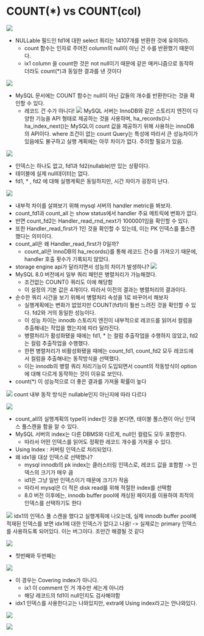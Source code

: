 # COUNT(\*) vs COUNT(col)
![](https://i.imgur.com/172xWYb.png)
* NULLable 필드인 fd1에 대한 select 쿼리는 14107개를 반환한 것에 유의하라.
	* count 함수는 인자로 주어진 column의 null이 아닌 건 수를 반환했기 때문이다.
	* ix1 column 을 count한 것은 not null이기 때문에 같은 매커니즘으로 동작하더라도 count(\*)과 동일한 결과를 낸 것이다

![](https://i.imgur.com/DawjIsO.png)
* MySQL 문서에는 COUNT 함수는 null이 아닌 값들의 개수를 반환한다는 것을 확인할 수 있다.
	* 레코드 건 수가 아니다!
![](https://i.imgur.com/ADwalpK.png)
MySQL 서버는 InnoDB와 같은 스토리지 엔진이 다양한 기능을 API 형태로 제공하는 것을 사용하며, ha_records()나 ha_index_next()는 MySQL이 count 값을 제공하기 위해 사용하는 innoDB의 API이다.
where 조건이 없는 count Query는 특성에 따라서 큰 성능차이가 있음에도 불구하고 실행 계획에는 아무 차이가 없다. 주의할 필요가 있음.

![](https://i.imgur.com/SQyVyFN.png)
* 인덱스는 하나도 없고, fd1과 fd2(nullable)만 있는 상황이다. 
* 테이블에 실제 null데이터는 없다. 
* fd1, \* , fd2 에 대해 실행계획은 동일하지만, 시간 차이가 굉장히 난다.

![](https://i.imgur.com/VEntVG4.png)
* 내부적 차이를 살펴보기 위해 mysql 서버의 handler metric을 봐보자.
* count_fd1과 count_all 는 show status에서 handler 주요 메트릭에 변화가 없다.
* 반면 count_fd2는 Handler_read_rnd_next가 1000001임을 확인할 수 있다.
* 또한 Handler_read_first가 1인 것을 확인할 수 있는데, 이는 PK 인덱스를 풀스캔 했다는 의미이다.
* count_all은 왜 Handler_read_first가 0일까?
	* count_all은 InnoDB의 ha_records()를 통해 레코드 건수를 가져오기 때문에, handler 호출 횟수가 기록되지 않았다.   
* storage engine api가 달라지면서 성능의 차이가 발생하나?
![](https://i.imgur.com/GiYiY6Q.png)
* MySQL 8.0 버전에서 일부 쿼리 패턴은 병렬처리가 가능해졌다.
	* 조건없는 COUNT() 쿼리도 이에 해당함
	* 이 설정의 기본 값은 4개이다. 따라서 이전의 결과는 병렬처리의 결과이다.
* 순수한 쿼리 시간을 보기 위해서 병렬처리 속성을 1로 바꾸어서 해보자
	* 실행계획에는 변화가 없었지만 COUNT(fd1)이 훨씬 느려진 것을 확인할 수 있다. fd2와 거의 동일한 성능이다.
	* 이 성능 차이는 innodb 스토리지 엔진이 내부적으로 레코드를 읽어서 컬럼을 추출해내는 작업을 했는지에 따라 달라진다.
	* 병렬처리가 활성화됐을 때에는 fd1, \* 는 컬럼 추출작업을 수행하지 않았고, fd2는 컬럼 추출작업을 수행했다.
	* 한편 병렬처리가 비활성화됐을 때에는 count_fd1, count_fd2 모두 레코드에서 컬럼을 추출해내는 동작방식을 선택했다.
	* 이는 innodb의 병렬 쿼리 처리기능이 도입되면서 count의 작동방식이 option에 대해 다르게 동작하는 것이 이유로 보인다. 
* count(\*) 이 성능적으로 더 좋은 결과를 가져올 확률이 높다

![](https://i.imgur.com/U4KwtBp.png)
count 내부 동작 방식은 nullable인지 아닌지에 따라 다르다

![](https://i.imgur.com/t9yRZpK.png)
* count_all의 실행계획의 type이 index인 것을 본다면, 테이블 풀스캔이 아닌 인덱스 풀스캔을 함을 알 수 있다.
* MySQL 서버의 index는 다른 DBMS와 다르게, null인 컬럼도 모두 포함한다.
	* 따라서 어떤 인덱스를 읽어도 정확한 레코드 개수를 가져올 수 있다.
* Using Index : 커버링 인덱스로 처리되었다.
* 왜 idx1을 대상 인덱스로 선택했나?
	* mysql innodb의 pk index는 클러스터링 인덱스로, 레코드 값을 포함함 -> 인덱스의 크기가 매우 큼
	* id1은 그냥 일반 인덱스이기 때문에 크기가 작음
	* 따라서 mysql은 더 적은 disk read를 위해 적절한 index를 선택함
	* 8.0 버전 이후에는, innodb buffer pool에 캐싱된 페이지를 이용하여 최적의 인덱스를 선택하기도 한다

![](https://i.imgur.com/FoEPXYt.png)
idx1의 인덱스 풀 스캔을 했다고 실행계획에 나오는데, 실제 innodb buffer pool에 적재된 인덱스를 보면 idx1에 대한 인덱스가 없다고 나옴! -> 실제로는 primary 인덱스를 사용하도록 되어있다. 이는 버그이다. 조만간 해결될 것 같다

![](https://i.imgur.com/kp5q0HX.png)
* 첫번째와 두번째는 

![](https://i.imgur.com/935rccu.png)
* 이 경우는 Covering index가 아니다.
	* ix1 이 comment 인 거 개수만 세는게 아니라
	* 해당 레코드의 fd1이 null인지도 검사해야함
* idx1 인덱스를 사용한다고는 나와있지만, extra에 Using index라고는 안나와있다.

![](https://i.imgur.com/RqwAlhm.png)


![](https://i.imgur.com/5ZTEd5f.png)
